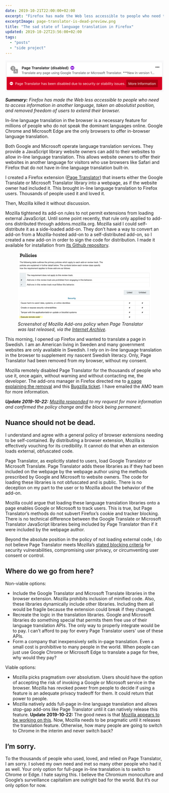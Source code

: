 ```yaml
---
date: 2019-10-21T22:00:00+02:00
excerpt: "Firefox has made the Web less accessible to people who need to access information in another language, taken an absolutist position, and removed freedom of users to extend their browser."
excerptImage: page-translator-is-dead-preview.png
title: "The sad state of language translation in Firefox"
updated: 2019-10-22T23:56:00+02:00
tags:
  - "posts"
  - "side project"
---
```


<img src="page-translator-is-dead.png" alt="Screenshot of Firefox add-ons manager. White text over red background: Page Translator has been disabled due to security or stability issues.">

_**Summary:** Firefox has made the Web less accessible to people who need to access information in another language, taken an absolutist position, and removed freedom of users to extend their browser._

In-line language translation in the browser is a necessary feature for millions of people who do not speak the dominant languages online. Google Chrome and Microsoft Edge are the only browsers to offer in-browser language translation.

Both Google and Microsoft operate language translation services. They provide a JavaScript library website owners can add to their websites to allow in-line language translation. This allows website owners to offer their websites in another language for visitors who use browsers like Safari and Firefox that do not have in-line language translation built-in.

I created a Firefox extension ([Page Translator](https://github.com/jeremiahlee/page-translator/)) that inserts either the Google Translate or Microsoft Translator library into a webpage, as if the website owner had included it. This brought in-line language translation to Firefox users. Thousands of people used it and loved it.

Then, Mozilla killed it without discussion.

Mozilla tightened its add-on rules to not permit extensions from loading external JavaScript. Until some point recently, that rule only applied to add-ons distributed through addons.mozilla.org. Mozilla said I could self-distribute it as a side-loaded add-on. They don’t have a way to convert an add-on from a Mozilla-hosted add-on to a self-distributed add-on, so I created a new add-on in order to sign the code for distribution. I made it available for installation from [its Github repository](https://github.com/jeremiahlee/page-translator/).

<figure class="mb-4 text-sm">
    <img src="mozilla-policy-2018-march.png" alt="Screenshot of Mozilla Add-Ons policy table. Execute remote code is prohibited for listed add-ons and permitted for unlisted add-ons.">
    <figcaption><em>Screenshot of Mozilla Add-ons policy when Page Translator was last released, via the <a href="https://web.archive.org/web/20180311125311/https://developer.mozilla.org/en-US/Add-ons/AMO/Policy/Reviews">Internet Archive</a>.</em></figcaption>
</figure>

This morning, I opened up Firefox and wanted to translate a page in Swedish. I am an American living in Sweden and many government websites are only available in Swedish. I rely on in-line language translation in the browser to supplement my nascent Swedish literacy. Only, Page Translator had been removed from my browser, without my consent.

Mozilla remotely disabled Page Translator for the thousands of people who use it, once again, without warning and without contacting me, the developer. The add-ons manager in Firefox directed me to [a page explaining the removal](https://blocked.cdn.mozilla.net/9e8f80d6-a818-4004-9a20-deec55f3fb96.html) and this [Bugzilla ticket](https://bugzilla.mozilla.org/show_bug.cgi?id=1589974). I have emailed the AMO team for more information.

_**Update 2019-10-22:** [Mozilla responded](https://github.com/jeremiahlee/page-translator/issues/26#issuecomment-544544728) to my request for more information and confirmed the policy change and the block being permanent._

## Nuance should not be dead.

I understand and agree with a general policy of browser extensions needing to be self-contained. By distributing a browser extension, Mozilla is effectively vouching for its credibility. It cannot do that when an extension loads external, obfuscated code.

Page Translator, as explicitly stated to users, load Google Translator or Microsoft Translate. Page Translator adds these libraries as if they had been included on the webpage by the webpage author using the methods prescribed by Google and Microsoft to website owners. The code for loading these libraries is not obfuscated and is public. There is no deception on my part to the user or to Mozilla about the behavior of the add-on.

Mozilla could argue that loading these language translation libraries onto a page enables Google or Microsoft to track users. This is true, but Page Translator’s methods do not subvert Firefox’s cookie and tracker blocking. There is no technical difference between the Google Translate or Microsoft Translator JavaScript libraries being included by Page Translator than if it were included by the webpage author.

Beyond the absolute position in the policy of not loading external code, I do not believe Page Translator meets Mozilla’s [stated blocking criteria](https://developer.mozilla.org/en-US/docs/Mozilla/Add-ons/AMO/Blocking_Process#Blocking_Criteria) for security vulnerabilities, compromising user privacy, or circumventing user consent or control.

## Where do we go from here?

Non-viable options:

- Include the Google Translator and Microsoft Translate libraries in the browser extension. Mozilla prohibits inclusion of minified code. Also, these libraries dynamically include other libraries. Including them all would be fragile because the extension could break if they changed.
- Recreate the logic in the translation libraries. Google and Microsoft libraries do something special that permits them free use of their language translation APIs. The only way to properly integrate would be to pay. I can’t afford to pay for every Page Translator users' use of these APIs.
- Form a company that inexpensively sells in-page translation. Even a small cost is prohibitive to many people in the world. When people can just use Google Chrome or Microsoft Edge to translate a page for free, why would they pay?

Viable options:

- Mozilla picks pragmatism over absolutism. Users should have the option of accepting the risk of invoking a Google or Microsoft service in the browser. Mozilla has revoked power from people to decide if using a feature is an adequate privacy tradeoff for them. It could return that power to people.
- Mozilla natively adds full-page in-line language translation and allows stop-gap add-ons like Page Translator until it can natively release this feature.
  **Update 2019-10-22:** The good news is that [Mozilla appears to be working on this](https://www.trustedreviews.com/news/firefox-translation-bergamot-mozilla-3948613?utm_source=dlvr.it&utm_medium=twitter). Now, Mozilla needs to be pragmatic until it releases the translation feature. Otherwise, how many people are going to switch to Chrome in the interim and never switch back?

## I’m sorry.

To the thousands of people who used, loved, and relied on Page Translator, I am sorry. I solved my own need and met so many other people who had it as well. Your only option for full-page in-line translation is to switch to Chrome or Edge. I hate saying this. I believe the Chromium monoculture and Google’s surveillance capitalism are outright bad for the world. But it’s our only option for now.
